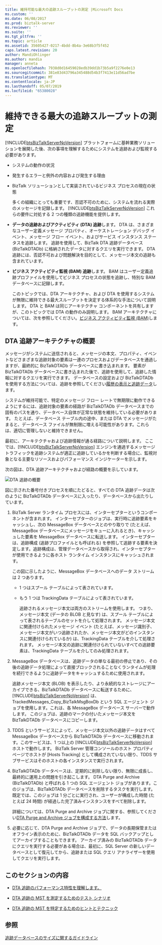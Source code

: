 ```yaml
---
title: 維持可能な最大の追跡スループットの測定 |Microsoft Docs
ms.custom: ''
ms.date: 06/08/2017
ms.prod: biztalk-server
ms.reviewer: ''
ms.suite: ''
ms.tgt_pltfrm: ''
ms.topic: article
ms.assetid: 35605427-0217-4bdd-8b4a-3e68b3f5f452
caps.latest.revision: 20
author: MandiOhlinger
ms.author: mandia
manager: anneta
ms.openlocfilehash: 7938d0d16459028edb39dd1b73b5a9f2276e0e13
ms.sourcegitcommit: 381e83d43796a345488d54b3f7413e11d56ad7be
ms.translationtype: MT
ms.contentlocale: ja-JP
ms.lasthandoff: 05/07/2019
ms.locfileid: "65380028"
---
```

# <a name="measuring-maximum-sustainable-tracking-throughput"></a>維持できる最大の追跡スループットの測定
[!INCLUDE[btsBizTalkServerNoVersion](../includes/btsbiztalkservernoversion-md.md)] プラットフォームに基幹業務ソリューションを展開した後、次の事項を理解するためにシステムを追跡および監視する必要があります。  
  
- システムの動作の状況  
  
- 発生するエラーと例外の内容および発生する理由  
  
- BizTalk ソリューションとして実装されているビジネス プロセスの現在の状態  
  
  多くの組織にとっても重要です、否認不可のために、システムを流れる実際のメッセージを記録します。 [!INCLUDE[btsBizTalkServerNoVersion](../includes/btsbiztalkservernoversion-md.md)] これらの要件に対処する 2 つの種類の追跡機能を提供します。  
  
- **データの追跡およびアクティビティ (DTA) 追跡**します。 DTA は、さまざまなユーザー定義メッセージ プロパティ、オーケストレーション デバッグ イベント、メッセージ フロー イベント、およびサービス インスタンス ステータスを追跡します。 追跡を使用して、BizTalk DTA 追跡データベース (BizTalkDTADb) に格納されたデータに対するクエリを実行できます。 DTA 追跡には、否認不可および問題解決を目的として、メッセージ本文の追跡も含まれています。  
  
- **ビジネス アクティビティ監視 (BAM) 追跡**します。 BAM はユーザー定義追跡プロファイルを使用してビジネス プロセスの状態を追跡し、特別な BAM データベースに記録します。  
  
  このトピックでは、DTA アーキテクチャ、および DTA を使用するシステムが無限に維持できる最大スループットを決定する体系的な手法について説明します。 DTA と BAM は同じアーキテクチャ コンポーネントを共有しますが、このトピックでは DTA の動作のみ説明します。 BAM アーキテクチャについては、次を参照してください。[ビジネス アクティビティ監視 (BAM)](../core/business-activity-monitoring-bam.md)します。  
  
## <a name="overview-of-dta-tracking-architecture"></a>DTA 追跡アーキテクチャの概要  
 メッセージがシステムに送信されると、メッセージの本文、プロパティ、イベントなどさまざまな追跡対象の要素は一連のプロセスおよびデータベースを通過しますが、最終的に BizTalkDTADb データベースに書き込まれます。 要素が BizTalkDTADb データベースに書き込まれた後で、追跡を使用して、追跡した情報に対するクエリを実行できます。 データベースの設定および BizTalkDTADb を使用する方法については、追跡を参照してください[履歴の表示と追跡データ](../core/viewing-historical-and-tracked-data.md)します。  
  
 システムが維持可能で、特定のメッセージ フロー レートで無期限に動作できるようにするには、追跡対象の要素の経路が BizTalkDTADb データベースまでの固有のパスを通り、データベース自体が正常な状態を維持している必要があります。 たとえば、データベース テーブル内の途中、または DTA でメッセージがたまると、データベース ファイルが無制限に増える可能性があります。これらは、適切に管理しないと維持できません。  
  
 最初に、アーキテクチャおよび追跡情報が通る経路について説明します。 ここでは、[!INCLUDE[btsBizTalkServerNoVersion](../includes/btsbiztalkservernoversion-md.md)] エンジンを通過するメッセージ トラフィックを追跡システムが適正に追跡しているかを判断する場合に、監視対象となる主要なリソースおよびパフォーマンス インジケーターを示します。  
  
 次の図は、DTA 追跡アーキテクチャおよび経路の概要を示しています。  
  
 ![DTA 追跡の概要](../core/media/dtatrackingoverview.gif "DTATrackingOverview")  
  
 図に示された番号付きプロセスを順にたどると、すべての DTA 追跡データは次のように BizTalkDTADb データベースに入ったり、データベースから出たりしています。  
  
1. BizTalk Server ランタイム プロセスには、インターセプターというコンポーネントが含まれます。 インターセプターのジョブは、実行時に追跡要素をキャッシュし、次の MessageBox データベースとのやり取りで (たとえば、MessageBox データベースにメッセージをキューに入れるとき)、キャッシュした要素を MessageBox データベースに転送します。 インターセプターは、追跡構成 (追跡プロファイルとも呼ばれる) を参照して追跡する要素を決定します。追跡構成は、管理データベースから取得され、インターセプターが使用できるように各ホスト ランタイム インスタンスにキャッシュされます。  
  
    この図に示したように、MessageBox データベースへのデータ ストリームは 2 つあります。  
  
   - 1 つはスプール テーブルによって表されています。  
  
   - もう 1 つは TrackingData テーブルによって表されています。  
  
     追跡されるメッセージ本文は両方のストリームを使用します。 つまり、メッセージ本文 (データの BLOB と見なす) は、スプール テーブルによって表されるテーブルのセットを介して処理されます。 メッセージ本文に関連付けられたメッセージ イベント (たとえば、メッセージ識別子、メッセージ本文がいつ追跡されたか、メッセージ本文がどのインスタンスに関連付けられているか) は、TrackingData テーブルを介して処理されます。 メッセージ本文の追跡に関連付けられていないすべての追跡要素は、TrackingData テーブルを介してのみ処理されます。  
  
2. MessageBox データベースは、追跡データの単なる最初の停止であり、その後の追跡データ処理によって直接ブロックされることなくランタイムが処理を続行できるように追跡データをキャッシュするために使用されます。  
  
    追跡メッセージ本文 (BLOB) を表示したり、より永続的なストレージにアーカイブできる、BizTalkDTADb データベースに転送するために、[!INCLUDE[btsBizTalkServerNoVersion](../includes/btsbiztalkservernoversion-md.md)] は、TrackedMessages_Copy_BizTalkMsgBoxDb という SQL エージェント ジョブを使用します。これは、各 MessageBox データベース サーバーで動作します。 このジョブは、追跡のマークの付いたメッセージ本文を BizTalkDTADb データベースにコピーします。  
  
3. TDDS というサービスによって、メッセージ本文以外の追跡データはすべて MessageBox データベースから BizTalkDTADb データベースに移動されます。このサービスは、1 つ以上の [!INCLUDE[btsBizTalkServerNoVersion](../includes/btsbiztalkservernoversion-md.md)] ホストで動作します。 BizTalk Server 管理コンソールのホスト プロパティ ページでホストが [Hosts Tracking] として構成されていない限り、TDDS サブサービスはそのホストの各インスタンスで実行されます。  
  
4. BizTalkDTADb データベースは、定期的に削除しない限り、無限に成長し、最終的に運用上の問題を引き起こします。 DTA Purge and Archive (BizTalkDTADb) と呼ばれる 1 つの SQL エージェント ジョブがあります。このジョブは、BizTalkDTADb データベースを削除するタスクを実行します。 既定では、このジョブは 1 分ごとに実行され、ユーザーが構成した時間 (たとえば 24 時間) が経過した完了済みインスタンスをすべて削除します。  
  
    詳細については、DTA Purge and Archive ジョブに関する、参照してください[DTA Purge and Archive ジョブを構成する方法](../core/how-to-configure-the-dta-purge-and-archive-job.md)します。  
  
5. 必要に応じて、DTA Purge and Archive ジョブで、データの長期保管またはオフライン表示のために、BizTalkDTADb データを SQL バックアップとしてアーカイブすることもできます。 アーカイブ済みの BizTalkDTADb データにクエリを実行する必要がある場合は、最初に、SQL Server の新しいデータベースとして復元してから、追跡または SQL クエリ アナライザーを使用してクエリを実行します。  
  
## <a name="in-this-section"></a>このセクションの内容  
  
-   [DTA 追跡のパフォーマンス特性を理解します。](../core/understanding-dta-tracking-performance-behavior.md)  
  
-   [DTA 追跡の MST を測定するためのテスト シナリオ](../core/test-scenarios-for-measuring-mst-of-dta-tracking.md)  
  
-   [DTA 追跡の MST を特定するためのヒントとテクニック](../core/tips-and-tricks-for-finding-mst-of-dta-tracking.md)  
  
## <a name="see-also"></a>参照  
 [追跡データベースのサイズに関するガイドライン](../core/tracking-database-sizing-guidelines.md)